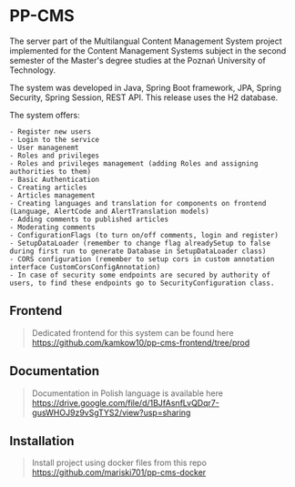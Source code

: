 # PP-CMS

The server part of the Multilangual Content Management System project implemented for the Content Management Systems subject in the second semester of the Master's degree studies at the Poznań University of Technology.

The system was developed in Java, Spring Boot framework, JPA, Spring Security, Spring Session, REST API. This release uses the H2 database.

The system offers:
```
- Register new users
- Login to the service
- User managenemt
- Roles and privileges
- Roles and privileges management (adding Roles and assigning authorities to them)
- Basic Authentication
- Creating articles
- Articles management
- Creating languages and translation for components on frontend (Language, AlertCode and AlertTranslation models)
- Adding comments to published articles
- Moderating comments
- ConfigurationFlags (to turn on/off comments, login and register)
- SetupDataLoader (remember to change flag alreadySetup to false during first run to generate Database in SetupDataLoader class)
- CORS configuration (remember to setup cors in custom annotation interface CustomCorsConfigAnnotation)
- In case of security some endpoints are secured by authority of users, to find these endpoints go to SecurityConfiguration class. 
```

## Frontend
> Dedicated frontend for this system can be found here https://github.com/kamkow10/pp-cms-frontend/tree/prod

## Documentation
> Documentation in Polish language is available here https://drive.google.com/file/d/1BJfAsnfLvQDqr7-gusWHOJ9z9vSgTYS2/view?usp=sharing

## Installation
> Install project using docker files from this repo https://github.com/mariski701/pp-cms-docker
